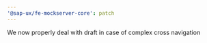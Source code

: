 ```yaml
---
'@sap-ux/fe-mockserver-core': patch
---
```


We now properly deal with draft in case of complex cross navigation
